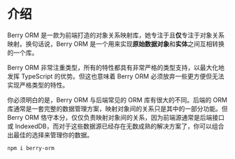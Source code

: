# 介绍

Berry ORM 是一款为前端打造的对象关系映射库，她专注于且**仅**专注于对象关系映射。换句话说，Berry ORM 是一个用来实现**原始数据对象**和**实体**之间互相转换的一个库。

Berry ORM 非常注重类型，所有的特性都具有非常严格的类型支持，以最大化地发挥 TypeScript 的优势。但这也意味着 Berry ORM 必须放弃一些更方便但无法实现严格类型的特性。

你必须明白的是，Berry ORM 与后端常见的 ORM 库有很大的不同。后端的 ORM 库通常是一套完整的数据管理方案，映射对象间的关系只是其中的一部分功能。但 Berry ORM 恪守本分，仅仅负责映射对象间的关系，因为前端源通常是后端接口或 IndexedDB，而对于这些数据源已经存在无数成熟的解决方案了，你可以组合出最佳的选择来管理你的数据。

```sh
npm i berry-orm
```
